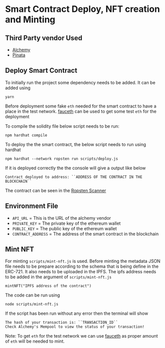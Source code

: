 # Smart Contract Deploy, NFT creation and Minting   

## Third Party vendor Used
* [Alchemy](https://www.alchemy.com/)
* [Pinata](https://www.pinata.cloud/)
## Deploy Smart Contract
To initially run the project some dependency needs to be added. It can be added using
    
    yarn
Before deployment some fake `eth` needed for the smart contract to have a place in the test network. [fauceth](https://fauceth.komputing.org/) can be used to get some test `eth` for the deployment


To compile the solidity file below script needs to be run: 

    npm hardhat compile

To deploy the the smart contract, the below script needs to run using hardhat
    
    npm hardhat --network ropsten run scripts/deploy.js

If it is deployed correctly the the console will give a output like below

    Contract deployed to address: ``ADDRESS OF THE CONTRACT IN THE BLOCKCHAIN``

The contract can be seen in the [Ropsten Scanner](https://ropsten.etherscan.io/)

## Environment File
* ``API_URL`` = This is the URL of the alchemy vendor
* ``PRIVATE_KEY`` = The private key of the ethereum wallet
* ``PUBLIC_KEY`` = The public key of the ethereum wallet  
* ``CONTRACT_ADDRESS`` = The address of the smart contract in the blockchain  

## Mint NFT
For minting `scripts/mint-nft.js` is used. Before minting the metadata JSON file needs to be prepare according to the schema that is being define in the ERC-721. It also needs to be uploaded in the IPFS. The ipfs address needs to be added in the argument of `scripts/mint-nft.js` 
    
    mintNFT("IPFS address of the contract")


The code can be run using 
  
    node scripts/mint-nft.js

If the script has been run without any error then the terminal will show 
    
    The hash of your transaction is: ``TRANSACTION_ID``
    Check Alchemy's Mempool to view the status of your transaction!

Note: To get ``eth`` for the test network we can use [fauceth](https://fauceth.komputing.org/) as proper amount of `eth` will be needed to mint.
